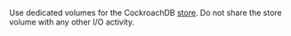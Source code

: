 Use dedicated volumes for the CockroachDB <a href="{{ page.version.version }}/cockroach-start.md#store">store</a>. Do not share the store volume with any other I/O activity.